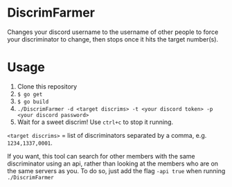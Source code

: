 # DiscrimFarmer
Changes your discord username to the username of other people to force your discriminator to change, then stops once it hits the target number(s).

# Usage
1. Clone this repository
1. `$ go get`
1. `$ go build`
1. `./DiscrimFarmer -d <target discrims> -t <your discord token> -p <your discord password>`
1. Wait for a sweet discrim! Use `ctrl+c` to stop it running.

`<target discrims>` = list of discriminators separated by a comma, e.g. `1234,1337,0001`.

If you want, this tool can search for other members with the same discriminator using an api, rather than looking at the members who are on the same servers as you.
To do so, just add the flag `-api true` when running `./DiscrimFarmer`
